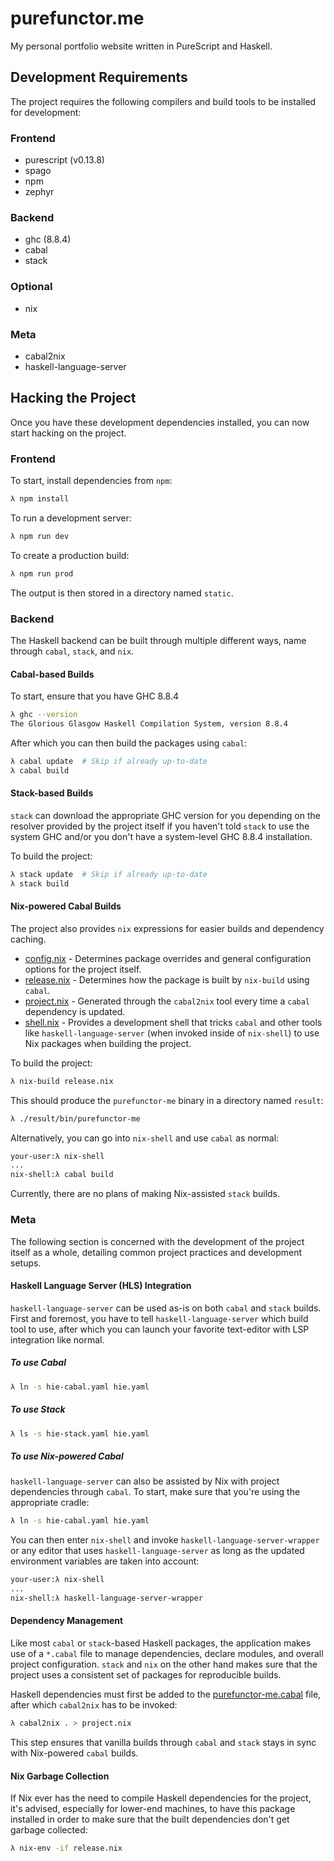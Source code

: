 # purefunctor.me
My personal portfolio website written in PureScript and Haskell.

## Development Requirements
The project requires the following compilers and build tools to be installed for development:

### Frontend
* purescript (v0.13.8)
* spago
* npm
* zephyr

### Backend
* ghc (8.8.4)
* cabal
* stack

### Optional
* nix

### Meta
* cabal2nix
* haskell-language-server

## Hacking the Project
Once you have these development dependencies installed, you can now start hacking on the project.

### Frontend
To start, install dependencies from `npm`:
```sh
λ npm install
```

To run a development server:
```sh
λ npm run dev
```

To create a production build:
```sh
λ npm run prod
```
The output is then stored in a directory named `static`.

### Backend
The Haskell backend can be built through multiple different ways, name through `cabal`, `stack`, and `nix`.

#### Cabal-based Builds
To start, ensure that you have GHC 8.8.4
```sh
λ ghc --version
The Glorious Glasgow Haskell Compilation System, version 8.8.4
```

After which you can then build the packages using `cabal`:
```sh
λ cabal update  # Skip if already up-to-date
λ cabal build
```

#### Stack-based Builds
`stack` can download the appropriate GHC version for you depending on the resolver provided by the project itself if you haven't told `stack` to use the system GHC and/or you don't have a system-level GHC 8.8.4 installation.

To build the project:
```sh
λ stack update  # Skip if already up-to-date
λ stack build
```

#### Nix-powered Cabal Builds
The project also provides `nix` expressions for easier builds and dependency caching.
* [config.nix](./config.nix) - Determines package overrides and general configuration options for the project itself.
* [release.nix](./release.nix) - Determines how the package is built by `nix-build` using `cabal`.
* [project.nix](./project.nix) - Generated through the `cabal2nix` tool every time a `cabal` dependency is updated.
* [shell.nix](./shell.nix) - Provides a development shell that tricks `cabal` and other tools like `haskell-language-server` (when invoked inside of `nix-shell`) to use Nix packages when building the project.

To build the project:
```sh
λ nix-build release.nix
```

This should produce the `purefunctor-me` binary in a directory named `result`:
```sh
λ ./result/bin/purefunctor-me
```

Alternatively, you can go into `nix-shell` and use `cabal` as normal:
```sh
your-user:λ nix-shell
...
nix-shell:λ cabal build
```

Currently, there are no plans of making Nix-assisted `stack` builds.

### Meta
The following section is concerned with the development of the project itself as a whole, detailing common project practices and development setups.

#### Haskell Language Server (HLS) Integration
`haskell-language-server` can be used as-is on both `cabal` and `stack` builds.  First and foremost, you have to tell `haskell-language-server` which build tool to use, after which you can launch your favorite text-editor with LSP integration like normal.

##### To use Cabal
```sh
λ ln -s hie-cabal.yaml hie.yaml
```

##### To use Stack
```sh
λ ls -s hie-stack.yaml hie.yaml
```

##### To use Nix-powered Cabal
`haskell-language-server` can also be assisted by Nix with project dependencies through `cabal`. To start, make sure that you're using the appropriate cradle:
```sh
λ ln -s hie-cabal.yaml hie.yaml
```
You can then enter `nix-shell` and invoke `haskell-language-server-wrapper` or any editor that uses `haskell-language-server` as long as the updated environment variables are taken into account:
```sh
your-user:λ nix-shell
...
nix-shell:λ haskell-language-server-wrapper
```

#### Dependency Management
Like most `cabal` or `stack`-based Haskell packages, the application makes use of a `*.cabal` file to manage dependencies, declare modules, and overall project configuration. `stack` and `nix` on the other hand makes sure that the project uses a consistent set of packages for reproducible builds.

Haskell dependencies must first be added to the [purefunctor-me.cabal](./purefunctor-me.cabal) file, after which `cabal2nix` has to be invoked:
```sh
λ cabal2nix . > project.nix
```

This step ensures that vanilla builds through `cabal` and `stack` stays in sync with Nix-powered `cabal` builds.

#### Nix Garbage Collection
If Nix ever has the need to compile Haskell dependencies for the project, it's advised, especially for lower-end machines, to have this package installed in order to make sure that the built dependencies don't get garbage collected:
```sh
λ nix-env -if release.nix
```
